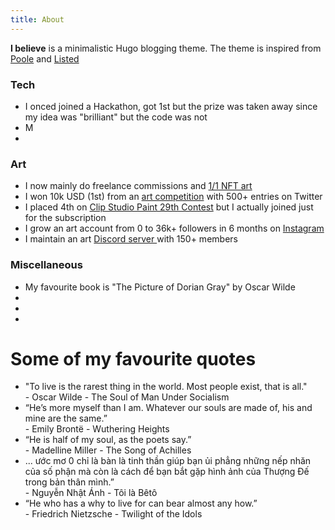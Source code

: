 ```yaml
---
title: About
---
```


**I believe** is a minimalistic Hugo blogging theme. The theme is inspired from [Poole](https://getpoole.com) and [Listed](https://github.com/ronv/listed)

### Tech
- I onced joined a Hackathon, got 1st but the prize was taken away since my idea was "brilliant" but the code was not 
- M
-

### Art
- I now mainly do freelance commissions and <a href="">1/1 NFT art </a>
- I won 10k USD (1st) from an <a href="">art competition</a> with 500+ entries on Twitter
- I placed 4th on <a href="">Clip Studio Paint 29th Contest</a> but I actually joined just for the subscription
- I grow an art account from 0 to 36k+ followers in 6 months on <a href="https://www.instagram.com/chinchin_art/">Instagram</a>
- I maintain an art <a href="https://discord.gg/NJHmwyYRJj">Discord server </a> with 150+ members

### Miscellaneous

- My favourite book is "The Picture of Dorian Gray" by Oscar Wilde
- 
- 
- 

<h1>Some of my favourite quotes</h1>

<div class="content-slider">
  <div class="slider">
    <div class="mask">
      <ul>
        <li class="anim1">
          <div class="quote">"To live is the rarest thing in the world. Most people exist, that is all."</div>
          <div class="source">- Oscar Wilde - The Soul of Man Under Socialism</div>
        </li>
        <li class="anim2">
          <div class="quote">“He’s more myself than I am. Whatever our souls are made of, his and mine are the same.”</div>
          <div class="source">- Emily Brontë - Wuthering Heights </div>
        </li>
        <li class="anim3">
          <div class="quote">“He is half of my soul, as the poets say.”</div>
          <div class="source">- Madelline Miller - The Song of Achilles</div>
        </li>
        <li class="anim4">
          <div class="quote">... ước mơ 0 chỉ là bàn là tinh thần giúp bạn ủi phẳng những nếp nhăn của số phận mà còn là cách để bạn bắt gặp hình ảnh của Thượng Đế trong bản thân mình.”</div>
          <div class="source">- Nguyễn Nhật Ánh - Tôi là Bêtô</div>
        </li>
        <li class="anim5">
          <div class="quote">“He who has a why to live for can bear almost any how.”</div>
          <div class="source">- Friedrich Nietzsche - Twilight of the Idols</div>
        </li>
      </ul>
    </div>
  </div>
</div>

